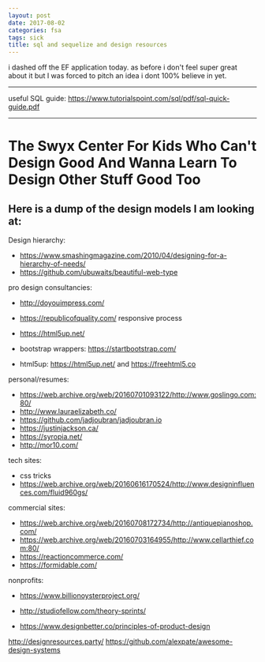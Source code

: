 ```yaml
---
layout: post
date: 2017-08-02
categories: fsa
tags: sick
title: sql and sequelize and design resources
---
```


i dashed off the EF application today. as before i don't feel super great about it but I was forced to pitch an idea i dont 100% believe in yet.

---

useful SQL guide: <https://www.tutorialspoint.com/sql/pdf/sql-quick-guide.pdf>

---

# The Swyx Center For Kids Who Can't Design Good And Wanna Learn To Design Other Stuff Good Too

## Here is a dump of the design models I am looking at:


Design hierarchy:

- <https://www.smashingmagazine.com/2010/04/designing-for-a-hierarchy-of-needs/>
- <https://github.com/ubuwaits/beautiful-web-type>

pro design consultancies:

- <http://doyouimpress.com/>
- <https://republicofquality.com/> responsive process
- <https://html5up.net/>

- bootstrap wrappers: <https://startbootstrap.com/>
- html5up: <https://html5up.net/> and <https://freehtml5.co>

personal/resumes:

- <https://web.archive.org/web/20160701093122/http://www.goslingo.com:80/>
- <http://www.lauraelizabeth.co/>
- <https://github.com/jadjoubran/jadjoubran.io>
- <https://justinjackson.ca/>
- <https://syropia.net/>
- <http://mor10.com/>

tech sites:

- css tricks
- <https://web.archive.org/web/20160616170524/http://www.designinfluences.com/fluid960gs/>

commercial sites:

- <https://web.archive.org/web/20160708172734/http://antiquepianoshop.com/>
- <https://web.archive.org/web/20160703164955/http://www.cellarthief.com:80/>
- <https://reactioncommerce.com/>
- <https://formidable.com/>

nonprofits:

- <https://www.billionoysterproject.org/>

- <http://studiofellow.com/theory-sprints/>

- <https://www.designbetter.co/principles-of-product-design>


<http://designresources.party/>
<https://github.com/alexpate/awesome-design-systems>
